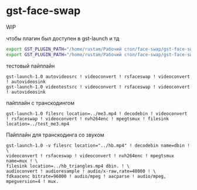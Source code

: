 # gst-face-swap

WIP

чтобы плагин был доступен в gst-launch и тд

```bash
export GST_PLUGIN_PATH="/home/rustam/Рабочий стол/face-swap/gst-face-swap/target/debug"
export GST_PLUGIN_PATH="/home/rustam/Рабочий стол/face-swap/gst-face-swap/target/release"
```

тестовый пайплайн

```
gst-launch-1.0 autovideosrc ! videoconvert ! rsfaceswap ! videoconvert ! autovideosink
gst-launch-1.0 videotestsrc ! videoconvert ! rsfaceswap ! videoconvert ! autovideosink
```

пайплайн с транскодингом

```
gst-launch-1.0 filesrc location=../me3.mp4 ! decodebin ! videoconvert ! rsfaceswap ! videoconvert ! nvh264enc ! mpegtsmux ! filesink location=../test_me3.mp4
```

Пайплайн для транскодинга со звуком

```
gst-launch-1.0 -v filesrc location="../hb.mp4" ! decodebin name=dbin ! \
videoconvert ! rsfaceswap ! videoconvert ! nvh264enc ! mpegtsmux name=mux ! \
filesink location=../hb_triangles.mp4 dbin. ! \
audioconvert ! audioresample ! audio/x-raw,rate=48000 ! \
fdkaacenc bitrate=96000 ! audio/mpeg ! aacparse ! audio/mpeg, mpegversion=4 ! mux.
```
